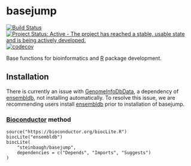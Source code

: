 # basejump

[![Build Status](https://travis-ci.org/steinbaugh/basejump.svg?branch=master)](https://travis-ci.org/steinbaugh/basejump)
[![Project Status: Active - The project has reached a stable, usable state and is being actively developed.](http://www.repostatus.org/badges/latest/active.svg)](http://www.repostatus.org/#active)
[![codecov](https://codecov.io/gh/steinbaugh/basejump/branch/master/graph/badge.svg)](https://codecov.io/gh/steinbaugh/basejump)

Base functions for bioinformatics and [R][] package development.


## Installation

There is currently an issue with [GenomeInfoDbData][], a dependency of [ensembldb][], not installing automatically. To resolve this issue, we are recommending users install [ensembldb][] prior to installation of basejump.

### [Bioconductor][] method

```{r}
source("https://bioconductor.org/biocLite.R")
biocLite("ensembldb")
biocLite(
    "steinbaugh/basejump",
    dependencies = c("Depends", "Imports", "Suggests")
)
```


[Bioconductor]: https://bioconductor.org
[devtools]: https://cran.r-project.org/package=devtools
[ensembldb]: http://bioconductor.org/packages/release/bioc/html/ensembldb.html
[GenomeInfoDbData]: https://bioconductor.org/packages/release/data/annotation/html/GenomeInfoDbData.html
[R]: https://www.r-project.org
